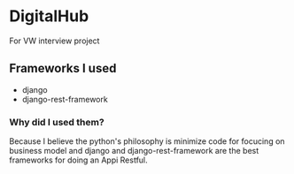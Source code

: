 # DigitalHub
For VW interview project

## Frameworks I used
* django
* django-rest-framework

### Why did I used them? 
Because I believe the python's philosophy is minimize code for focucing on business model and django and django-rest-framework are the best frameworks for doing an Appi Restful.